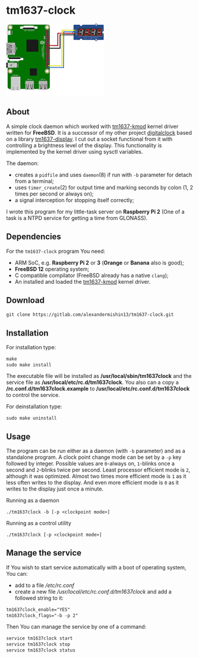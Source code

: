 # tm1637-clock

![Raspberry PI 2 & TM1637](/raspberry-pi_tm1637.jpg?raw=true "Raspberry PI 2 & TM1637")

## About

A simple clock daemon which worked with
[tm1637-kmod](https://gitlab.com/alexandermishin13/tm1637-kmod) kernel driver
written for **FreeBSD**. It is a successor of my other project
[digitalclock](https://gitlab.com/alexandermishin13/digitalclock) based on a 
library [tm1637-display](https://gitlab.com/alexandermishin13/tm1637-display).
I cut out a socket functional from it with controlling a brightness level of
the display. This functionality is implemented by the kernel driver using
sysctl variables.

The daemon:
* creates a `pidfile` and uses `daemon`(8) if run with `-b` parameter for
detach from a terminal;
* uses `timer_create`(2) for output time and marking seconds by colon
(1, 2 times per second or always on);
* a signal interception for stopping itself correctly;

I wrote this program for my little-task server on **Raspberry Pi 2** (One of
a task is a NTPD service for getting a time from GLONASS).

## Dependencies

For the `tm1637-clock` program You need:
* ARM SoC, e.g. **Raspberry Pi 2** or **3** (**Orange** or **Banana** also is
good);
* **FreeBSD 12** operating system;
* C compatible compilator (FreeBSD already has a native `clang`);
* An installed and loaded the [tm1637-kmod](https://gitlab.com/alexandermishin13/tm1637-kmod)
kernel driver.

## Download

```
git clone https://gitlab.com/alexandermishin13/tm1637-clock.git
```

## Installation

For installation type:
```
make
sudo make install
```
The executable file will be installed as **/usr/local/sbin/tm1637clock** and
the service file as **/usr/local/etc/rc.d/tm1637clock**. You also can a copy
a **/rc.conf.d/tm1637clock.example** to **/usr/local/etc/rc.conf.d/tm1637clock**
to control the service.

For deinstallation type:
```
sudo make uninstall
```

## Usage

The program can be run either as a daemon (with `-b` parameter) and as a 
standalone program.
A clock point change mode can be set by a `-p` key followed by integer. Possible
values are `0`-always on, `1`-blinks once a second and `2`-blinks twice per
second. Least processor efficient mode is `2`, although it was optimized. Almost
two times more efficient mode is `1` as it less often writes to the display.
And even more efficient mode is `0` as it writes to the display just once a
minute.

Running as a daemon
```
./tm1637clock -b [-p <clockpoint mode>]
```

Running as a control utility
```
./tm1637clock [-p <clockpoint mode>]
```

## Manage the service

If You wish to start service automatically with a boot of operating system,
You can:
* add to a file */etc/rc.conf*
* create a new file */usr/local/etc/rc.conf.d/tm1637clock* and add a followed
string to it:
```
tm1637clock_enable="YES"
tm1637clock_flags="-b -p 2"
```

Then You can manage the service by one of a command:
```
service tm1637clock start
service tm1637clock stop
service tm1637clock status
```
